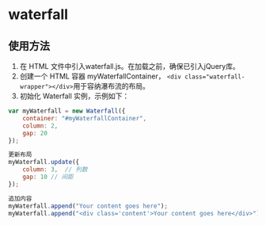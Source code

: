 # waterfall
## 使用方法

1. 在 HTML 文件中引入waterfall.js。在加载之前，确保已引入jQuery库。
2. 创建一个 HTML 容器 myWaterfallContainer， `<div class="waterfall-wrapper"></div>`用于容纳瀑布流的布局。
3. 初始化 Waterfall 实例，示例如下：


```javascript
var myWaterfall = new Waterfall({
    container: "#myWaterfallContainer",
    column: 2,
    gap: 20
});

更新布局
myWaterfall.update({
    column: 3,  // 列数
    gap: 10 // 间距
});

追加内容
myWaterfall.append("Your content goes here");
myWaterfall.append("<div class='content'>Your content goes here</div>");
